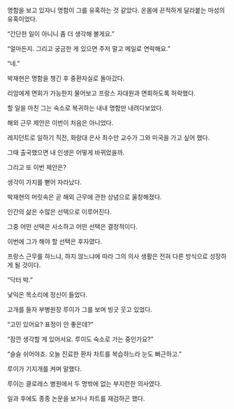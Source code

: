 명함을 보고 있자니 명함이 그를 유혹하는 것 같았다. 온몸에 끈적하게 달라붙는 마성의 유혹이었다.

“간단한 일이 아니니 좀 더 생각해 볼게요.”

“얼마든지. 그리고 궁금한 게 있으면 주저 말고 메일로 연락해요.”

“네.”

박재현은 명함을 챙긴 후 중환자실로 돌아갔다.

리암에게 면회가 가능한지 물어보고 프랑스 자대원과 면회하도록 허락했다.

할 일을 마친 그는 숙소로 복귀하는 내내 명함만 내려다보았다.

해외 근무 제안은 이번이 처음은 아니었다.

레지던트로 일하기 직전, 화랑대 은사 최수만 교수가 그와 미국을 가고 싶어 했다.

그때 출국했으면 내 인생은 어떻게 바뀌었을까.

그리고 또 이번 제안은?

생각이 가지를 뻗어 자라났다.

박재현의 머릿속은 곧 해외 근무에 관한 상념으로 울창해졌다.

인간의 삶은 수많은 선택으로 이루어진다.

그중 어떤 선택은 사소하고 어떤 선택은 결정적이다.

이번에 그가 해야 할 선택은 후자였다.

프랑스 근무를 하느냐, 하지 않느냐에 따라 그의 의사 생활은 전혀 다른 방식으로 성장하게 될 것이다.

“닥터 박.”

낯익은 목소리에 정신이 들었다.

고개를 들자 부병원장 루이가 그를 보며 빙긋 웃고 있었다.

“고민 있어요? 표정이 안 좋은데?”

“잠깐 생각할 게 있어서요. 루이도 숙소로 가는 중인가요?”

“슬슬 쉬어야죠. 오늘 진료한 환자 차트를 복습하느라 눈도 뻐근하고.”

루이가 기지개를 켜며 말했다.

루이는 클로레스 병원에서 두 명밖에 없는 부지런한 의사였다.

일과 후에도 종종 논문을 보거나 차트를 재검하곤 했다.